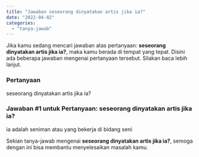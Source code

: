 ```yaml
---
title: "Jawaban seseorang dinyatakan artis jika ia?"
date: "2022-04-02"
categories: 
  - "tanya-jawab"
---
```


Jika kamu sedang mencari jawaban atas pertanyaan: **seseorang dinyatakan artis jika ia?**, maka kamu berada di tempat yang tepat. Disini ada beberapa jawaban mengenai pertanyaan tersebut. Silakan baca lebih lanjut.

### Pertanyaan

seseorang dinyatakan artis jika ia?

### Jawaban #1 untuk Pertanyaan: seseorang dinyatakan artis jika ia?

ia adalah seniman atau yang bekerja di bidang seni

Sekian tanya-jawab mengenai **seseorang dinyatakan artis jika ia?**, semoga dengan ini bisa membantu menyelesaikan masalah kamu.
